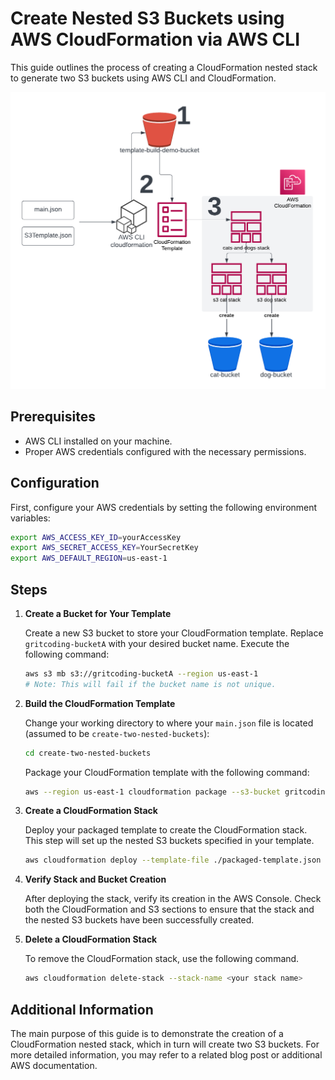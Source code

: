 
# Create Nested S3 Buckets using AWS CloudFormation via AWS CLI

This guide outlines the process of creating a CloudFormation nested stack to generate two S3 buckets using AWS CLI and CloudFormation.

![flow chart](https://github.com/grit-coding/DEV-community-posts/blob/main/create-two-nested-buckets/images/flow-chart.png)

## Prerequisites
- AWS CLI installed on your machine.
- Proper AWS credentials configured with the necessary permissions.

## Configuration
First, configure your AWS credentials by setting the following environment variables:

```bash
export AWS_ACCESS_KEY_ID=yourAccessKey
export AWS_SECRET_ACCESS_KEY=YourSecretKey
export AWS_DEFAULT_REGION=us-east-1
```

## Steps

1. **Create a Bucket for Your Template**

   Create a new S3 bucket to store your CloudFormation template. Replace `gritcoding-bucketA` with your desired bucket name. Execute the following command:

   ```bash
   aws s3 mb s3://gritcoding-bucketA --region us-east-1 
   # Note: This will fail if the bucket name is not unique.
   ```

2. **Build the CloudFormation Template**

   Change your working directory to where your `main.json` file is located (assumed to be `create-two-nested-buckets`):

   ```bash
   cd create-two-nested-buckets
   ```

   Package your CloudFormation template with the following command:

   ```bash
   aws --region us-east-1 cloudformation package --s3-bucket gritcoding-bucketA --template-file ./main.json --output-template-file ./packaged-template.json --use-json
   ```

3. **Create a CloudFormation Stack**

   Deploy your packaged template to create the CloudFormation stack. This step will set up the nested S3 buckets specified in your template.

   ```bash
   aws cloudformation deploy --template-file ./packaged-template.json --stack-name <your stack name>
   ```
   
4. **Verify Stack and Bucket Creation**

   After deploying the stack, verify its creation in the AWS Console. Check both the CloudFormation and S3 sections to ensure that the stack and the nested S3 buckets have been successfully created.
   
6. **Delete a CloudFormation Stack**

   To remove the CloudFormation stack, use the following command.

   ```bash
   aws cloudformation delete-stack --stack-name <your stack name>
   ```

## Additional Information

The main purpose of this guide is to demonstrate the creation of a CloudFormation nested stack, which in turn will create two S3 buckets. For more detailed information, you may refer to a related blog post or additional AWS documentation.

